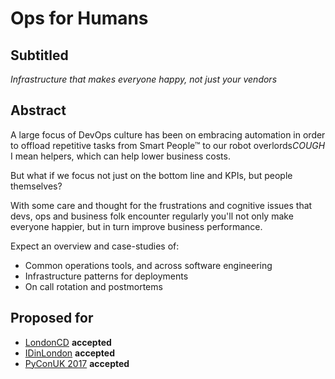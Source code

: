 # Ops for Humans

## Subtitled
*Infrastructure that makes everyone happy, not just your vendors*

## Abstract

A large focus of DevOps culture has been on embracing automation in order to offload repetitive tasks from Smart People™ to our robot overlords*COUGH* I mean helpers, which can help lower business costs.

But what if we focus not just on the bottom line and KPIs, but people themselves?

With some care and thought for the frustrations and cognitive issues that devs, ops and business folk encounter regularly you'll not only make everyone happier, but in turn improve business performance.

Expect an overview and case-studies of:
 * Common operations tools, and across software engineering
 * Infrastructure patterns for deployments
 * On call rotation and postmortems

## Proposed for

 * [LondonCD](https://www.meetup.com/London-Continuous-Delivery/events/240796830/) **accepted**
 * [IDinLondon](https://www.eventbrite.co.uk/e/idinlondon-presents-an-evening-of-devops-tickets-36479020733) **accepted**
 * [PyConUK 2017](http://2017.pyconuk.org/) **accepted**

